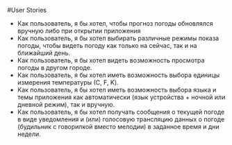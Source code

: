 ﻿#User Stories

* Как пользователь, я бы хотел, чтобы прогноз погоды обновлялся вручную либо при открытии приложения
* Как пользователь, я бы хотел выбирать различные режимы показа погоды, чтобы видеть погоду как только на сейчас, так и на ближайший день.
* Как пользователь, я бы хотел видеть возможность просмотра погоды в другом городе.
* Как пользователь, я бы хотел иметь возможность выбора единицы измерения температуры (С, F, K).
* Как пользователь, я бы хотел иметь возможность выбора языка и темы приложения как автоматически (язык устройства + ночной или дневной режим), так и вручную.
* Как пользователь, я бы хотел получать сообщения о текущей погоде в виде уведомления и (или) голосовую трансляцию данных о погоде (будильник с говорилкой вместо мелодии) в заданное время и дни недели.  

